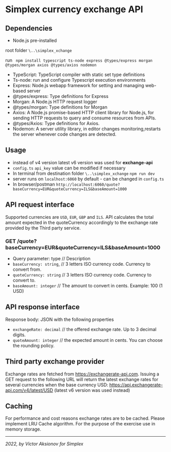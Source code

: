 # Simplex currency exchange API

## Dependencies

* Node.js pre-installed

root folder `\..\simplex_xchange`

run ` npm install typescript ts-node express @types/express morgan @types/morgan axios @types/axios nodemon`

* TypeScript: TypeScript compiler with static set type definitions
* Ts-node: run and configure Typescript execution environments
* Express: Node.js webapp framework for setting and managing web-based server
* @types/express: Type definitions for Express
* Morgan: A Node.js HTTP request logger
* @types/morgan: Type definitions for Morgan
* Axios: A Node.js promise-based HTTP client library for Node.js, for sending HTTP requests to query and consume
  resources from APIs.
* @types/Axios: Type definitions for Axios.
* Nodemon: A server utility library, in editor changes monitoring,restarts the server whenever code changes are
  detected.

## Usage

* instead of v4 version latest v6 version was used for **exchange-api**
* `config.ts` `api_key` value can be modified if necessary
* In terminal from destination folder `\..\simplex_xchange` `npm run dev`
* server runs on `localhost:6060` by default - can be changed in `config.ts`
* In browser/postman `http://localhost:6060/quote?baseCurrency=EUR&quoteCurrency=ILS&baseAmount=1000`

## API request interface

Supported currencies are `USD`, `EUR`, `GBP` and `ILS`. API calculates the total amount expected
in the quoteCurrency accordingly to the exchange rate provided by the Third party service.

### GET /quote?baseCurrency=EUR&quoteCurrency=ILS&baseAmount=1000

* Query parameter: type // Description
* `baseCurrency: string`, // 3 letters ISO currency code. Currency to convert from.
* `quoteCurrency: string` // 3 letters ISO currency code. Currency to convert to.
* `baseAmount: integer` // The amount to convert in cents. Example: 100 (1 USD)

## API response interface

Response body: JSON with the following properties

* `exchangeRate: decimal` // the offered exchange rate. Up to 3 decimal digits.
* `quoteAmount: integer` // the expected amount in cents. You can choose the rounding policy.

## Third party exchange provider

Exchange rates are fetched from https://exchangerate-api.com. Issuing a GET request to the
following URL will return the latest exchange rates for several currencies when the base
currency USD: https://api.exchangerate-api.com/v4/latest/USD (latest v6 version was used instead)

## Caching

For performance and cost reasons exchange rates are to be cached. Please implement LRU
Cache algorithm. For the purpose of the exercise use in memory storage.
___

*2022, by Victor Aksionov for Simplex*